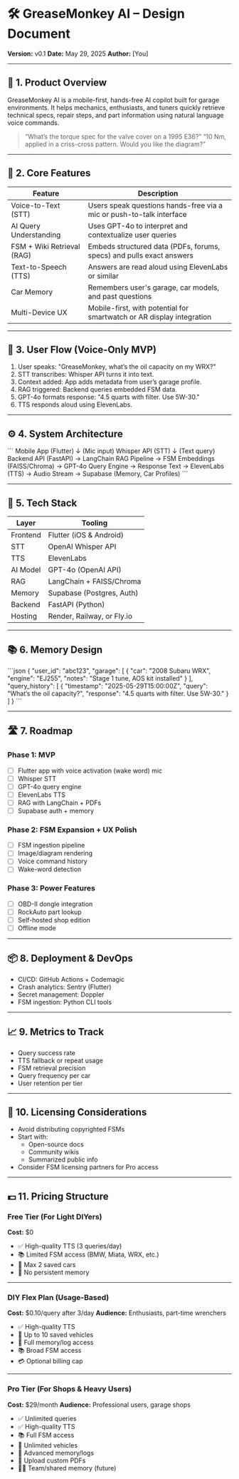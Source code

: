 
# 🛠️ GreaseMonkey AI – Design Document

**Version:** v0.1
**Date:** May 29, 2025
**Author:** [You]

---

## 🔧 1. Product Overview

GreaseMonkey AI is a mobile-first, hands-free AI copilot built for garage environments. It helps mechanics, enthusiasts, and tuners quickly retrieve technical specs, repair steps, and part information using natural language voice commands.

> “What’s the torque spec for the valve cover on a 1995 E36?”
> “10 Nm, applied in a criss-cross pattern. Would you like the diagram?”

---

## 🧠 2. Core Features

| Feature                     | Description |
|----------------------------|-------------|
| Voice-to-Text (STT)        | Users speak questions hands-free via a mic or push-to-talk interface |
| AI Query Understanding     | Uses GPT-4o to interpret and contextualize user queries |
| FSM + Wiki Retrieval (RAG) | Embeds structured data (PDFs, forums, specs) and pulls exact answers |
| Text-to-Speech (TTS)       | Answers are read aloud using ElevenLabs or similar |
| Car Memory                 | Remembers user's garage, car models, and past questions |
| Multi-Device UX            | Mobile-first, with potential for smartwatch or AR display integration |

---

## 📱 3. User Flow (Voice-Only MVP)

1. User speaks: "GreaseMonkey, what’s the oil capacity on my WRX?"
2. STT transcribes: Whisper API turns it into text.
3. Context added: App adds metadata from user’s garage profile.
4. RAG triggered: Backend queries embedded FSM data.
5. GPT-4o formats response: "4.5 quarts with filter. Use 5W-30."
6. TTS responds aloud using ElevenLabs.

---

## ⚙️ 4. System Architecture

\`\`\`
Mobile App (Flutter)
    ↓ (Mic input)
Whisper API (STT)
    ↓ (Text query)
Backend API (FastAPI)
    → LangChain RAG Pipeline
        → FSM Embeddings (FAISS/Chroma)
    → GPT-4o Query Engine
        → Response Text
    → ElevenLabs (TTS)
        → Audio Stream
    → Supabase (Memory, Car Profiles)
\`\`\`

---

## 🧱 5. Tech Stack

| Layer        | Tooling                    |
|--------------|----------------------------|
| Frontend     | Flutter (iOS & Android)    |
| STT          | OpenAI Whisper API         |
| TTS          | ElevenLabs                 |
| AI Model     | GPT-4o (OpenAI API)        |
| RAG          | LangChain + FAISS/Chroma   |
| Memory       | Supabase (Postgres, Auth)  |
| Backend      | FastAPI (Python)           |
| Hosting      | Render, Railway, or Fly.io |

---

## 📚 6. Memory Design

\`\`\`json
{
  "user_id": "abc123",
  "garage": [
    {
      "car": "2008 Subaru WRX",
      "engine": "EJ255",
      "notes": "Stage 1 tune, AOS kit installed"
    }
  ],
  "query_history": [
    {
      "timestamp": "2025-05-29T15:00:00Z",
      "query": "What’s the oil capacity?",
      "response": "4.5 quarts with filter. Use 5W-30."
    }
  ]
}
\`\`\`

---

## 🛣️ 7. Roadmap

### Phase 1: MVP
- [ ] Flutter app with voice activation (wake word) mic
- [ ] Whisper STT
- [ ] GPT-4o query engine
- [ ] ElevenLabs TTS
- [ ] RAG with LangChain + PDFs
- [ ] Supabase auth + memory

### Phase 2: FSM Expansion + UX Polish
- [ ] FSM ingestion pipeline
- [ ] Image/diagram rendering
- [ ] Voice command history
- [ ] Wake-word detection

### Phase 3: Power Features
- [ ] OBD-II dongle integration
- [ ] RockAuto part lookup
- [ ] Self-hosted shop edition
- [ ] Offline mode

---

## 📦 8. Deployment & DevOps

- CI/CD: GitHub Actions + Codemagic
- Crash analytics: Sentry (Flutter)
- Secret management: Doppler
- FSM ingestion: Python CLI tools

---

## 📈 9. Metrics to Track

- Query success rate
- TTS fallback or repeat usage
- FSM retrieval precision
- Query frequency per car
- User retention per tier

---

## 🔐 10. Licensing Considerations

- Avoid distributing copyrighted FSMs
- Start with:
  - Open-source docs
  - Community wikis
  - Summarized public info
- Consider FSM licensing partners for Pro access

---

## 💵 11. Pricing Structure

### Free Tier (For Light DIYers)
**Cost:** $0

- ✅ High-quality TTS (3 queries/day)
- 📚 Limited FSM access (BMW, Miata, WRX, etc.)
- 🚗 Max 2 saved cars
- 🧠 No persistent memory

---

### DIY Flex Plan (Usage-Based)
**Cost:** $0.10/query after 3/day
**Audience:** Enthusiasts, part-time wrenchers

- ✅ High-quality TTS
- 🚗 Up to 10 saved vehicles
- 🧠 Full memory/log access
- 📚 Broad FSM access
- 💳 Optional billing cap

---

### Pro Tier (For Shops & Heavy Users)
**Cost:** $29/month
**Audience:** Professional users, garage shops

- ✅ Unlimited queries
- ✅ High-quality TTS
- 📚 Full FSM access
- 🚗 Unlimited vehicles
- 🧠 Advanced memory/logs
- 📁 Upload custom PDFs
- 🧑‍🔧 Team/shared memory (future)
